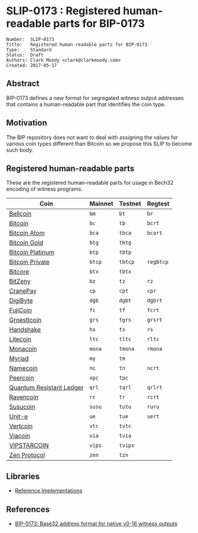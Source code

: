 # SLIP-0173 : Registered human-readable parts for BIP-0173

```
Number:  SLIP-0173
Title:   Registered human-readable parts for BIP-0173
Type:    Standard
Status:  Draft
Authors: Clark Moody <clark@clarkmoody.com>
Created: 2017-05-17
```

## Abstract

BIP-0173 defines a new format for segregated witness output addresses that contains a human-readable part that identifies the coin type.

## Motivation

The BIP repository does not want to deal with assigning the values for various coin types different than Bitcoin so we propose this SLIP to become such body.

## Registered human-readable parts

These are the registered human-readable parts for usage in Bech32 encoding of witness programs.

| Coin                                           | Mainnet | Testnet | Regtest   |
| ---------------------------------------------- | ------- | ------- | --------- |
| [Bellcoin](https://bellcoin.web4u.jp/)         | `bm`    | `bt`    | `br`      |
| [Bitcoin](https://bitcoin.org/)                | `bc`    | `tb`    | `bcrt`    |
| [Bitcoin Atom](https://bitcoinatom.io/)        | `bca`   | `tbca`  | `bcart`   |
| [Bitcoin Gold](https://bitcoingold.org/)       | `btg`   | `tbtg`  |           |
| [Bitcoin Platinum](https://btcplt.org/)        | `btp`   | `tbtp`  |           |
| [Bitcoin Private](https://btcprivate.org/)     | `btcp`  | `tbtcp` | `regbtcp` |
| [Bitcore](https://bitcore.cc/)                 | `btx`   | `tbtx`  |           |
| [BitZeny](https://bitzeny.tech/)               | `bz`    | `tz`    | `rz`      |
| [CranePay](https://cranepay.io/)               | `cp`    | `cpt`   | `cpr`     |
| [DigiByte](https://www.digibyte.io/)           | `dgb`   | `dgbt`  | `dgbrt`   |
| [FujiCoin](http://www.fujicoin.org/)           | `fc`    | `tf`    | `fcrt`    |
| [Groestlcoin](https://groestlcoin.org/)        | `grs`   | `tgrs`  | `grsrt`   |
| [Handshake](https://handshake.org/)            | `hs`    | `ts`    | `rs`      |
| [Litecoin](https://litecoin.org/)              | `ltc`   | `tltc`  | `rltc`    |
| [Monacoin](https://monacoin.org/)              | `mona`  | `tmona` | `rmona`   |
| [Myriad](https://myriadcoin.org/)              | `my`    | `tm`    |           |
| [Namecoin](https://www.namecoin.org/)          | `nc`    | `tn`    | `ncrt`    |
| [Peercoin](https://www.peercoin.net)           | `xpc`   | `tpc`   |           |
| [Quantum Resistant Ledger](https://theqrl.org) | `qrl`   | `tqrl`  | `qrlrt`   |
| [Ravencoin](https://ravencoin.org/)            | `rc`    | `tr`    | `rcrt`    |
| [Susucoin](https://www.susukino.com/)          | `susu`  | `tutu`  | `ruru`    |
| [Unit-e](https://dtr.org/unit-e/)              | `ue`    | `tue`   | `uert`    |
| [Vertcoin](https://vertcoin.org/)              | `vtc`   | `tvtc`  |           |
| [Viacoin](https://viacoin.org/)                | `via`   | `tvia`  |           |
| [VIPSTARCOIN](https://www.vipstarcoin.jp/)     | `vips`  | `tvips` |           |
| [Zen Protocol](https://zenprotocol.com/)       | `zen`   | `tzn`   |           |

## Libraries

* [Reference Implementations](https://github.com/sipa/bech32/tree/master/ref)

## References

* [BIP-0173: Base32 address format for native v0-16 witness outputs](https://github.com/bitcoin/bips/blob/master/bip-0173.mediawiki)
